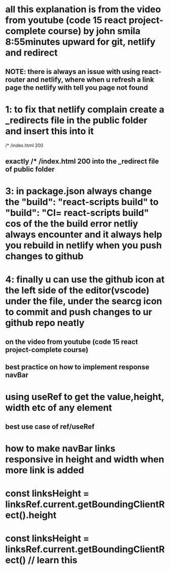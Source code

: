 
# all this explanation is from the video from youtube (code 15 react project-complete course) by john smila 8:55minutes upward for git, netlify and redirect 

## NOTE: there is always an issue with using react-router and netlify, where when u refresh a link page the netlify with tell you page not found

# 1: to fix that netlify complain create a _redirects file in the public folder and insert this into it 
 /*    /index.html   200 
## exactly /*    /index.html   200 into the _redirect file of public folder

# 3: in package.json always change the "build": "react-scripts build" to "build": "CI= react-scripts build" cos of the the build error netliy always encounter and it always help you rebuild in netlify when you push changes to github 

# 4: finally u can use the github icon at the left side of the editor(vscode) under the file, under the searcg icon to commit and push changes to ur github repo neatly 


## on the video from youtube (code 15 react project-complete course)

## best practice on how to implement response navBar

# using useRef to get the value,height, width etc of any element

## best use case of ref/useRef

# how to make navBar links responsive in height and width when more link is added

# const linksHeight = linksRef.current.getBoundingClientRect().height

# const linksHeight = linksRef.current.getBoundingClientRect() // learn this
